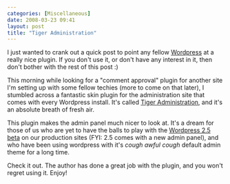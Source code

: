 ```yaml
---
categories: [Miscellaneous]
date: 2008-03-23 09:41
layout: post
title: "Tiger Administration"
---
```

I just wanted to crank out a quick post to point any fellow <a href="http://wordpress.org/" title="Wordpress">Wordpress</a> at a really nice plugin. If you don't use it, or don't have any interest in it, then don't bother with the rest of this post :)

<!--more-->

This morning while looking for a "comment approval" plugin for another site I'm setting up with some fellow techies (more to come on that later), I stumbled across a fantastic skin plugin for the administration site that comes with every Wordpress install. It's called <a href="http://orderedlist.com/wordpress-plugins/wp-tiger-administration/" title="Tiger Administration">Tiger Administration</a>, and it's an absolute breath of fresh air.

This plugin makes the admin panel much nicer to look at. It's a dream for those of us who are yet to have the balls to play with the <a href="http://wordpress.org/development/2008/03/25-sneak-peek/" title="2.5 Beta">Wordpress 2.5 beta</a> on our production sites (FYI: 2.5 comes with a new admin panel), and who have been using wordpress with it's *cough* <em>awful</em> *cough* default admin theme for a long time.

Check it out. The author has done a great job with the plugin, and you won't regret using it. Enjoy!
